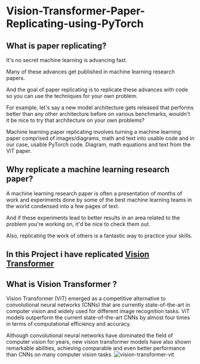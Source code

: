 # Vision-Transformer-Paper-Replicating-using-PyTorch

## **What is paper replicating?**

It's no secret machine learning is advancing fast.

Many of these advances get published in machine learning research papers.

And the goal of paper replicating is to replicate these advances with code so you can use the techniques for your own problem.

For example, let's say a new model architecture gets released that performs better than any other architecture before on various benchmarks, wouldn't it be nice to try that architecture on your own problems?

Machine learning paper replicating involves turning a machine learning paper comprised of images/diagrams, math and text into usable code and in our case, usable PyTorch code. Diagram, math equations and text from the ViT paper.


## **Why replicate a machine learning research paper?**

A machine learning research paper is often a presentation of months of work and experiments done by some of the best machine learning teams in the world condensed into a few pages of text.

And if these experiments lead to better results in an area related to the problem you're working on, it'd be nice to check them out.

Also, replicating the work of others is a fantastic way to practice your skills.

## **In this Project i have replicated [Vision Transformer](https://arxiv.org/abs/2010.11929v2)** 

## What is Vision Transformer ?

Vision Transformer (ViT) emerged as a competitive alternative to convolutional neural networks (CNNs) that are currently state-of-the-art in computer vision and widely used for different image recognition tasks. ViT models outperform the current state-of-the-art CNNs by almost four times in terms of computational efficiency and accuracy.

Although convolutional neural networks have dominated the field of computer vision for years, new vision transformer models have also shown remarkable abilities, achieving comparable and even better performance than CNNs on many computer vision tasks.
![vision-transformer-vit](https://github.com/HiteshRam666/Vision-Transformer-Paper-Replicating-using-PyTorch/assets/116026459/e2a915dd-64cf-4a5a-bd1f-bc349c073586)

